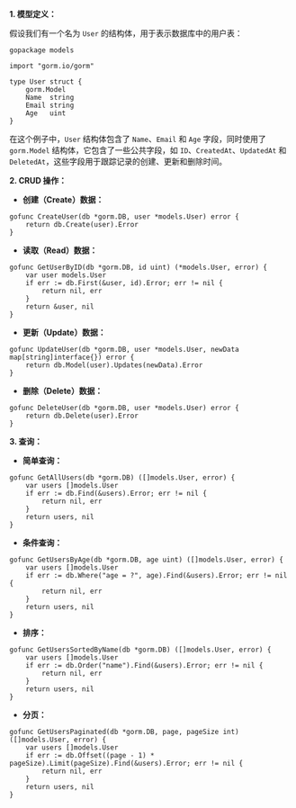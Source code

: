 **1. 模型定义：**

假设我们有一个名为 `User` 的结构体，用于表示数据库中的用户表：

```
gopackage models

import "gorm.io/gorm"

type User struct {
    gorm.Model
    Name  string
    Email string
    Age   uint
}
```

在这个例子中，`User` 结构体包含了 `Name`、`Email` 和 `Age` 字段，同时使用了 `gorm.Model` 结构体，它包含了一些公共字段，如 `ID`、`CreatedAt`、`UpdatedAt` 和 `DeletedAt`，这些字段用于跟踪记录的创建、更新和删除时间。

**2. CRUD 操作：**

- **创建（Create）数据：**

```
gofunc CreateUser(db *gorm.DB, user *models.User) error {
    return db.Create(user).Error
}
```

- **读取（Read）数据：**

```
gofunc GetUserByID(db *gorm.DB, id uint) (*models.User, error) {
    var user models.User
    if err := db.First(&user, id).Error; err != nil {
        return nil, err
    }
    return &user, nil
}
```

- **更新（Update）数据：**

```
gofunc UpdateUser(db *gorm.DB, user *models.User, newData map[string]interface{}) error {
    return db.Model(user).Updates(newData).Error
}
```

- **删除（Delete）数据：**

```
gofunc DeleteUser(db *gorm.DB, user *models.User) error {
    return db.Delete(user).Error
}
```

**3. 查询：**

- **简单查询：**

```
gofunc GetAllUsers(db *gorm.DB) ([]models.User, error) {
    var users []models.User
    if err := db.Find(&users).Error; err != nil {
        return nil, err
    }
    return users, nil
}
```

- **条件查询：**

```
gofunc GetUsersByAge(db *gorm.DB, age uint) ([]models.User, error) {
    var users []models.User
    if err := db.Where("age = ?", age).Find(&users).Error; err != nil {
        return nil, err
    }
    return users, nil
}
```

- **排序：**

```
gofunc GetUsersSortedByName(db *gorm.DB) ([]models.User, error) {
    var users []models.User
    if err := db.Order("name").Find(&users).Error; err != nil {
        return nil, err
    }
    return users, nil
}
```

- **分页：**

```
gofunc GetUsersPaginated(db *gorm.DB, page, pageSize int) ([]models.User, error) {
    var users []models.User
    if err := db.Offset((page - 1) * pageSize).Limit(pageSize).Find(&users).Error; err != nil {
        return nil, err
    }
    return users, nil
}
```